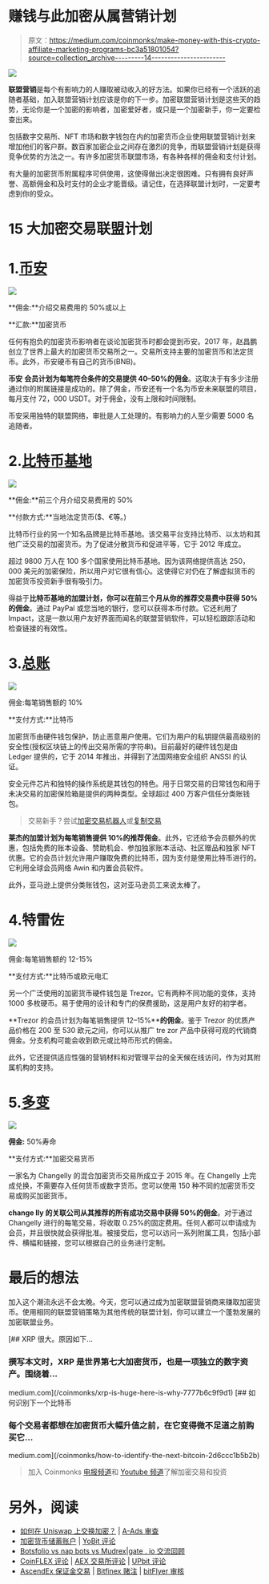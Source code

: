 # 赚钱与此加密从属营销计划

> 原文：<https://medium.com/coinmonks/make-money-with-this-crypto-affiliate-marketing-programs-bc3a51801054?source=collection_archive---------14----------------------->

![](img/6ffb88f63667447e1b27b177db370bb6.png)

**联盟营销**是每个有影响力的人赚取被动收入的好方法。如果你已经有一个活跃的追随者基础，加入联盟营销计划应该是你的下一步。加密联盟营销计划是这些天的趋势，无论你是一个加密的影响者，加密爱好者，或只是一个加密新手，你一定要检查出来。

包括数字交易所、NFT 市场和数字钱包在内的加密货币企业使用联盟营销计划来增加他们的客户群。数百家加密企业之间存在激烈的竞争，而联盟营销计划是获得竞争优势的方法之一。有许多加密货币联盟市场，有各种各样的佣金和支付计划。

有大量的加密货币附属程序可供使用，这使得做出决定很困难。只有拥有良好声誉、高额佣金和及时支付的企业才能晋级。请记住，在选择联盟计划时，一定要考虑到你的受众。

# 15 大加密交易联盟计划

# 1.[币安](https://www.binance.com/en/activity/affiliate)

![](img/f138d0d1148fe22174bc9c3bc382b1ef.png)

**佣金:**介绍交易费用的 50%或以上

**汇款:**加密货币

任何有抱负的加密货币影响者在谈论加密货币时都会提到币安。2017 年，赵昌鹏创立了世界上最大的加密货币交易所之一。交易所支持主要的加密货币和法定货币。此外，币安硬币有自己的货币(BNB)。

**币安** **会员计划为每笔符合条件的交易提供 40–50%的佣金**。这取决于有多少注册通过你的附属链接是成功的。除了佣金，币安还有一个名为币安未来联盟的项目，每月支付 72，000 USDT。对于佣金，没有上限和时间限制。

币安采用独特的联盟网络，审批是人工处理的。有影响力的人至少需要 5000 名追随者。

# 2.[比特币基地](https://www.coinbase.com/affiliates)

![](img/bc47b01d9fdddd978d3fc24bc1ca4579.png)

**佣金:**前三个月介绍交易费用的 50%

**付款方式:**当地法定货币($、€等。)

比特币行业的另一个知名品牌是比特币基地。该交易平台支持比特币、以太坊和其他广泛交易的加密货币。为了促进分散货币和促进平等，它于 2012 年成立。

超过 9800 万人在 100 多个国家使用比特币基地。因为该网络提供高达 250，000 美元的加密保险，所以用户对它很有信心。这使得它对仍在了解虚拟货币的加密货币投资新手很有吸引力。

得益于**比特币基地的加盟计划，你可以在前三个月从你的推荐交易费中获得 50%的佣金**。通过 PayPal 或您当地的银行，您可以获得本币付款。它还利用了 Impact，这是一款以用户友好界面而闻名的联盟营销软件，可以轻松跟踪活动和检查链接的有效性。

# 3.[总账](https://affiliate.ledger.com/)

![](img/cee70387a87528f27359635f52dce18d.png)

佣金:每笔销售额的 10%

**支付方式:**比特币

加密货币由硬件钱包保护，防止恶意用户使用。它们为用户的私钥提供最高级别的安全性(授权区块链上的传出交易所需的字符串)。目前最好的硬件钱包是由 Ledger 提供的，它于 2014 年推出，并得到了法国网络安全组织 ANSSI 的认证。

安全元件芯片和独特的操作系统是其钱包的特色。用于日常交易的日常钱包和用于未决交易的加密保险箱是提供的两种类型。全球超过 400 万客户信任分类账钱包。

> 交易新手？尝试[加密交易机器人](/coinmonks/crypto-trading-bot-c2ffce8acb2a)或[复制交易](/coinmonks/top-10-crypto-copy-trading-platforms-for-beginners-d0c37c7d698c)

**莱杰的加盟计划为每笔销售提供 10%的推荐佣金**。此外，它还给予会员额外的优惠，包括免费的账本设备、赞助机会、参加独家账本活动、社区赠品和独家 NFT 优惠。它的会员计划允许用户赚取免费的比特币，因为支付是使用比特币进行的。它利用全球会员网络 Awin 和内置会员软件。

此外，亚马逊上提供分类账钱包，这对亚马逊员工来说太棒了。

# 4.特雷佐

![](img/a6e00c754fb7523b1965fda251eb91eb.png)

佣金:每笔销售额的 12-15%

**支付方式:**比特币或欧元电汇

另一个广泛使用的加密货币硬件钱包是 Trezor。它有两种不同功能的变体，支持 1000 多枚硬币。易于使用的设计和专门的保费援助，这是用户友好的初学者。

**Trezor 的会员计划为每笔销售提供 12–15%****的佣金**。鉴于 Trezor 的优质产品价格在 200 至 530 欧元之间，你可以从推广 tre zor 产品中获得可观的代销商佣金。分支机构可能会收到欧元或比特币形式的佣金。

此外，它还提供适应性强的营销材料和对管理平台的全天候在线访问，作为对其附属机构的支持。

# 5.[多变](https://changelly.com/earn)

![](img/d7ba02b427dddcd21e8b4f74c24b2867.png)

**佣金:** 50%寿命

**支付方式:**加密交易货币

一家名为 Changelly 的混合加密货币交易所成立于 2015 年。在 Changelly 上完成兑换，不需要存入任何货币或数字货币。您可以使用 150 种不同的加密货币交易或购买加密货币。

**change lly 的关联公司从其推荐的所有成功交易中获得 50%的佣金**。对于通过 Changelly 进行的每笔交易，将收取 0.25%的固定费用。任何人都可以申请成为会员，并且很快就会获得批准。被接受后，您可以访问一系列附属工具，包括小部件、横幅和链接，您可以根据自己的业务进行定制。

# 最后的想法

加入这个潮流永远不会太晚。今天，您可以通过成为加密联盟营销商来赚取加密货币。使用相同的联盟营销策略为其他传统的联盟计划，你可以建立一个蓬勃发展的加密联盟业务。

[](/coinmonks/xrp-is-huge-here-is-why-7777b6c9f9d1) [## XRP 很大。原因如下…

### 撰写本文时，XRP 是世界第七大加密货币，也是一项独立的数字资产。围绕着…

medium.com](/coinmonks/xrp-is-huge-here-is-why-7777b6c9f9d1) [](/coinmonks/how-to-identify-the-next-bitcoin-2d6ccc1b5b2b) [## 如何识别下一个比特币

### 每个交易者都想在加密货币大幅升值之前，在它变得微不足道之前购买它…

medium.com](/coinmonks/how-to-identify-the-next-bitcoin-2d6ccc1b5b2b) 

> 加入 Coinmonks [电报频道](https://t.me/coincodecap)和 [Youtube 频道](https://www.youtube.com/c/coinmonks/videos)了解加密交易和投资

# 另外，阅读

*   [如何在 Uniswap 上交换加密？](https://coincodecap.com/swap-crypto-on-uniswap) | [A-Ads 审查](https://coincodecap.com/a-ads-review)
*   [加密货币储蓄账户](/coinmonks/cryptocurrency-savings-accounts-be3bc0feffbf) | [YoBit 评论](/coinmonks/yobit-review-175464162c62)
*   [Botsfolio vs nap bots vs Mudrex](/coinmonks/botsfolio-vs-napbots-vs-mudrex-c81344970c02)|[gate . io 交流回顾](/coinmonks/gate-io-exchange-review-61bf87b7078f)
*   [CoinFLEX 评论](https://coincodecap.com/coinflex-review) | [AEX 交易所评论](https://coincodecap.com/aex-exchange-review) | [UPbit 评论](https://coincodecap.com/upbit-review)
*   [AscendEx 保证金交易](https://coincodecap.com/ascendex-margin-trading) | [Bitfinex 赌注](https://coincodecap.com/bitfinex-staking) | [bitFlyer 审核](https://coincodecap.com/bitflyer-review)